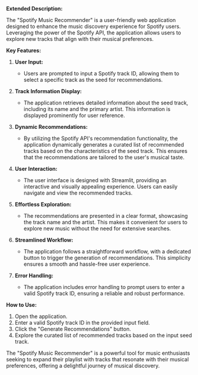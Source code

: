 **Extended Description:**

The "Spotify Music Recommender" is a user-friendly web application designed to enhance the music discovery experience for Spotify users. Leveraging the power of the Spotify API, the application allows users to explore new tracks that align with their musical preferences.

**Key Features:**

1. **User Input:**
   - Users are prompted to input a Spotify track ID, allowing them to select a specific track as the seed for recommendations.

2. **Track Information Display:**
   - The application retrieves detailed information about the seed track, including its name and the primary artist. This information is displayed prominently for user reference.

3. **Dynamic Recommendations:**
   - By utilizing the Spotify API's recommendation functionality, the application dynamically generates a curated list of recommended tracks based on the characteristics of the seed track. This ensures that the recommendations are tailored to the user's musical taste.

4. **User Interaction:**
   - The user interface is designed with Streamlit, providing an interactive and visually appealing experience. Users can easily navigate and view the recommended tracks.

5. **Effortless Exploration:**
   - The recommendations are presented in a clear format, showcasing the track name and the artist. This makes it convenient for users to explore new music without the need for extensive searches.

6. **Streamlined Workflow:**
   - The application follows a straightforward workflow, with a dedicated button to trigger the generation of recommendations. This simplicity ensures a smooth and hassle-free user experience.

7. **Error Handling:**
   - The application includes error handling to prompt users to enter a valid Spotify track ID, ensuring a reliable and robust performance.

**How to Use:**
   1. Open the application.
   2. Enter a valid Spotify track ID in the provided input field.
   3. Click the "Generate Recommendations" button.
   4. Explore the curated list of recommended tracks based on the input seed track.

The "Spotify Music Recommender" is a powerful tool for music enthusiasts seeking to expand their playlist with tracks that resonate with their musical preferences, offering a delightful journey of musical discovery.
